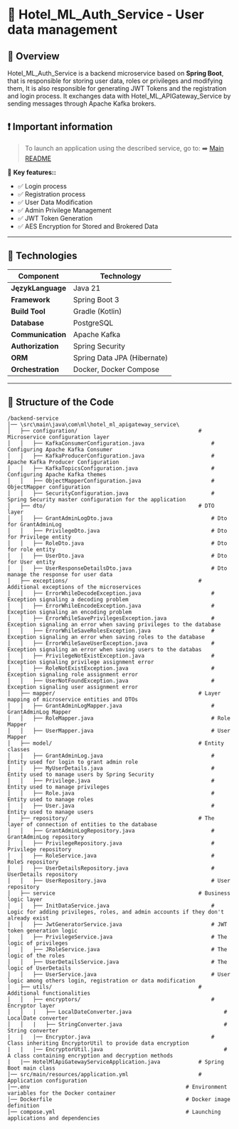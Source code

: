 # 🔑 Hotel_ML_Auth_Service - User data management

## 📌 Overview
Hotel_ML_Auth_Service is a backend microservice based on **Spring Boot**, that is responsible for storing user data, roles or privileges and modifying them, It is also responsible for generating JWT Tokens and the registration and login process. It exchanges data with Hotel_ML_APIGateway_Service by sending messages through Apache Kafka brokers.

## ❗ Important information
> To launch an application using the described service, go to:
> ➡️ [Main README](https://github.com/NiczSpeed/HotelML?tab=readme-ov-file#%EF%B8%8F-how-to-run-the-entire-system)

📌 **Key features::**
- ✅ Login process
- ✅ Registration process
- ✅ User Data Modification
- ✅ Admin Privilege Management
- ✅ JWT Token Generation
- ✅ AES Encryption for Stored and Brokered Data
---

## 🔧 Technologies
| Component       | Technology |
|----------------|------------|
| **JęzykLanguage**  | Java 21 |
| **Framework**  | Spring Boot 3 |
| **Build Tool**  | Gradle (Kotlin) |
| **Database** | PostgreSQL |
| **Communication** | Apache Kafka |
| **Authorization** | Spring Security |
| **ORM** | Spring Data JPA (Hibernate) |
| **Orchestration** | Docker, Docker Compose |

---

## 📂 Structure of the Code
```plaintext
/backend-service
│── \src\main\java\com\ml\hotel_ml_apigateway_service\
│   ├── configuration/                                      # Microservice configuration layer
│   │   ├── KafkaConsumerConfiguration.java                     # Configuring Apache Kafka Consumer
│   │   ├── KafkaProducerConfiguration.java                     # Apache Kafka Producer Configuration
│   │   ├── KafkaTopicsConfiguration.java                       # Configuring Apache Kafka themes
│   │   ├── ObjectMapperConfiguration.java                      # ObjectMapper configuration
│   │   ├── SecurityConfiguration.java                          # Spring Security master configuration for the application
│   ├── dto/                                                # DTO layer
│   │   ├── GrantAdminLogDto.java                               # Dto for GrantAdminLog
│   │   ├── PrivilegeDto.java                                   # Dto for Privilege entity
│   │   ├── RoleDto.java                                        # Dto for role entity
│   │   ├── UserDto.java                                        # Dto for User entity
│   │   ├── UserResponseDetailsDto.java                         # Dto manage the response for user data
│   ├── exceptions/                                         # Additional exceptions of the microservices
│   │   ├── ErrorWhileDecodeException.java                      # Exception signaling a decoding problem
│   │   ├── ErrorWhileEncodeException.java                      # Exception signaling an encoding problem
│   │   ├── ErrorWhileSavePrivilegesException.java              # Exception signaling an error when saving privileges to the database
│   │   ├── ErrorWhileSaveRolesException.java                   # Exception signaling an error when saving roles to the database
│   │   ├── ErrorWhileSaveUserException.java                    # Exception signaling an error when saving users to the databas
│   │   ├── PrivilegeNotExistException.java                     # Exception signaling privilege assignment error
│   │   ├── RoleNotExistException.java                          # Exception signaling role assignment error
│   │   ├── UserNotFoundException.java                          # Exception signaling user assignment error
│   ├── mapper/                                             # Layer mapping of microservice entities and DTOs
│   │   ├── GrantAdminLogMapper.java                            # GrantAdminLog Mapper
│   │   ├── RoleMapper.java                                     # Role Mapper
│   │   ├── UserMapper.java                                     # User Mapper
│   ├── model/                                              # Entity classes
│   │   ├── GrantAdminLog.java                                  # Entity used for login to grant admin role
│   │   ├── MyUserDetails.java                                  # Entity used to manage users by Spring Security
│   │   ├── Privilege.java                                      # Entity used to manage privileges
│   │   ├── Role.java                                           # Entity used to manage roles
│   │   ├── User.java                                           # Entity used to manage users
│   ├── repository/                                         # The layer of connection of entities to the database
│   │   ├── GrantAdminLogRepository.java                        # GrantAdminLog repository
│   │   ├── PrivilegeRepository.java                            # Privilege repository
│   │   ├── RoleService.java                                    # RoleS repository
│   │   ├── UserDetailsRepository.java                          # UserDetails repository
│   │   ├── UserRepository.java                                 # User repository
│   ├── service                                             # Business logic layer
│   │   ├── InitDataService.java                                # Logic for adding privileges, roles, and admin accounts if they don't already exist
│   │   ├── JwtGeneratorService.java                            # JWT token generation logic
│   │   ├── PrivilegeService.java                               # The logic of privileges
│   │   ├── JRoleService.java                                   # The logic of the roles
│   │   ├── UserDetailsService.java                             # The logic of UserDetails
│   │   ├── UserService.java                                    # User logic among others login, registration or data modification
│   ├── utils/                                              # Additional functionalities 
│   │   ├── encryptors/                                         # Encryptor layer
│   │   |   ├── LocalDateConverter.java                             # LocalDate converter
│   │   |   ├── StringConverter.java                                # String converter
|   |   |── Encryptor.java                                      # Class inheriting EncryptorUtil to provide data encryption
|   |   |── EncryptorUtil.java                                      # A class containing encryption and decryption methods
|   |── HotelMlApiGatewayServiceApplication.java            # Spring Boot main class
│── src/main/resources/application.yml                      # Application configuration
│──.env                                                 # Environment variables for the Docker container
│── Dockerfile                                          # Docker image definition
│── compose.yml                                         # Launching applications and dependencies